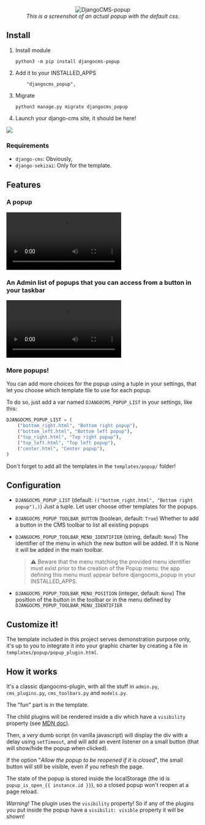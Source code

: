 <div align="center">
<img src="https://gitlab.com/kapt/open-source/djangocms-popup/uploads/e2df99dead12ac2c16e684d0f97d9ad3/image.png" alt="DjangoCMS-popup" /><br />
<i>This is a screenshot of an actual popup with the default css.</i>
</div>

## Install

1) Install module
   ```
   python3 -m pip install djangocms-popup
   ```

2) Add it to your INSTALLED_APPS
   ```
       "djangocms_popup",
   ```

3) Migrate
   ```
   python3 manage.py migrate djangocms_popup
   ```

4) Launch your django-cms site, it should be here!

![](https://gitlab.com/kapt/open-source/djangocms-popup/uploads/5bbbc877a1e68a440852f390c2259152/image.png)

### Requirements

* `django-cms`: Obviously,
* `django-sekizai`: Only for the template.

## Features

### A popup

![DjangoCMS-popup demo](https://gitlab.com/kapt/open-source/djangocms-popup/uploads/401e4f5d0182f2c5fd169e6cb2651a52/popup-demo.webm)

### An Admin list of popups that you can access from a button in your taskbar

![DjangoCMS-popup demo list](https://gitlab.com/kapt/open-source/djangocms-popup/uploads/7ae6ff72b81d6037023d88e7b6186f70/popup-list-demo.webm)

### More popups!

You can add more choices for the popup using a tuple in your settings, that let you choose which template file to use for each popup.

To do so, just add a var named `DJANGOCMS_POPUP_LIST` in your settings, like this:

```python
DJANGOCMS_POPUP_LIST = (
    ("bottom_right.html", "Bottom right popup"),
    ("bottom_left.html", "Bottom left popup"),
    ("top_right.html", "Top right popup"),
    ("top_left.html", "Top left popup"),
    ("center.html", "Center popup"),
)
```

Don't forget to add all the templates in the `templates/popup/` folder!

## Configuration

* `DJANGOCMS_POPUP_LIST` (default: `(("bottom_right.html", "Bottom right popup"),)`)
  Just a tuple. Let user choose other templates for the popups.

* `DJANGOCMS_POPUP_TOOLBAR_BUTTON` (boolean, default: `True`)
  Whether to add a button in the CMS toolbar to list all existing popups

* `DJANGOCMS_POPUP_TOOLBAR_MENU_IDENTIFIER` (string, default: `None`)
  The identifier of the menu in which the new button will be added.
  If it is None it will be added in the main toolbar.

  > :warning: Beware that the menu matching the provided menu identifier must exist prior to the creation of the Popup menu: the app defining this menu must appear before djangocms_popup in your INSTALLED_APPS.

* `DJANGOCMS_POPUP_TOOLBAR_MENU_POSITION` (integer, default: `None`)
  The position of the button in the toolbar or in the menu defined by `DJANGOCMS_POPUP_TOOLBAR_MENU_IDENTIFIER`

## Customize it!

The template included in this project serves demonstration purpose only, it's up to you to integrate it into your graphic charter by creating a file in `templates/popup/popup_plugin.html`.

## How it works

It's a classic djangocms-plugin, with all the stuff in `admin.py`, `cms_plugins.py`, `cms_toolbars.py` and `models.py`.

The "fun" part is in the template.

The child plugins will be rendered inside a div which have a `visibility` property (see [MDN doc](https://developer.mozilla.org/en-US/docs/Web/CSS/visibility)).

Then, a _very_ dumb script (in vanilla javascript) will display the div with a delay using `setTimeout`, and will add an event listener on a small button (that will show/hide the popup when clicked).

If the option "*Allow the popup to be reopened if it is closed*", the small button will still be visible, even if you refresh the page.

The state of the popup is stored inside the localStorage (the id is `popup_is_open_{{ instance.id }}`), so a closed popup won't reopen at a page reload.

*Warning!* The plugin uses the `visibility` property! So if any of the plugins you put inside the popup have a `visibilit: visible` property it will be shown!
